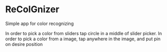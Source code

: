 # ReColGnizer
Simple app for color recognizing

In order to pick a color from sliders tap circle in a middle of slider picker.
In order to pick a color from a image, tap anywhere in the image, and put pin on desire position
